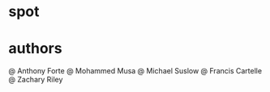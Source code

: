 # spot
# authors
@ Anthony Forte
@ Mohammed Musa
@ Michael Suslow
@ Francis Cartelle
@ Zachary Riley
